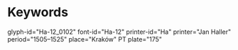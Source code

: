 # Keywords
glyph-id="Ha-12_0102"
font-id="Ha-12"
printer-id="Ha"
printer="Jan Haller"
period="1505–1525"
place="Kraków"
PT plate="175"
